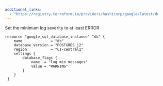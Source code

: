 ```yaml
---
additional_links: 
  - "https://registry.terraform.io/providers/hashicorp/google/latest/docs/resources/sql_database_instance"
---
```


Set the minimum log severity to at least ERROR

```hcl
resource "google_sql_database_instance" "db" {
 	name             = "db"
 	database_version = "POSTGRES_12"
 	region           = "us-central1"
 	settings {
 		database_flags {
 			name  = "log_min_messages"
 			value = "WARNING"
 		}
 	}
 }
```
